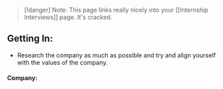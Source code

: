 > [!danger] Note:
> This page links really nicely into your [[Internship Interviews]] page. It's cracked.
## Getting In:
- Research the company as much as possible and try and align yourself with the values of the company. 

#### Company:
